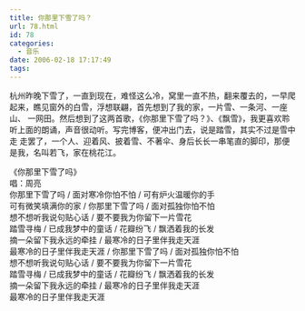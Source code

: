 ```yaml
---
title: 你那里下雪了吗？
url: 78.html
id: 78
categories:
  - 音乐
date: 2006-02-18 17:17:49
tags:
---
```


杭州昨晚下雪了，一直到现在，难怪这么冷，窝里一直不热，翻来覆去的，一早爬起来，瞧见窗外的白雪，浮想联翩，首先想到了我的家，一片雪、一条河、一座山、 一网田。然后想到了这两首歌，《你那里下雪了吗？》、《飘雪》，我更喜欢聆听上面的朗诵，声音很动听。写完博客，便冲出门去，说是踏雪，其实不过是雪中走 走罢了，一个人、迎着风、披着雪、不著伞、身后长长一串笔直的脚印，那便是我，名叫若飞，家在桃花江。  
  
  
《你那里下雪了吗》  
唱：周亮  
你那里下雪了吗 / 面对寒冷你怕不怕 / 可有炉火温暖你的手  
可有微笑填满你的家 / 你那里下雪了吗 / 面对孤独你怕不怕  
想不想听我说句贴心话 / 要不要我为你留下一片雪花  
踏雪寻梅 / 已成我梦中的童话 / 花瓣纷飞 / 飘洒着我的长发  
摘一朵留下我永远的牵挂 / 最寒冷的日子里伴我走天涯  
最寒冷的日子里伴我走天涯 / 你那里下雪了吗 / 面对孤独你怕不怕  
想不想听我说句贴心话 / 要不要我为你留下一片雪花  
踏雪寻梅 / 已成我梦中的童话 / 花瓣纷飞 / 飘洒着我的长发  
摘一朵留下我永远的牵挂 / 最寒冷的日子里伴我走天涯  
最寒冷的日子里伴我走天涯